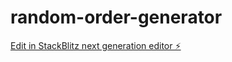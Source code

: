 # random-order-generator

[Edit in StackBlitz next generation editor ⚡️](https://stackblitz.com/~/github.com/hamisbela/random-order-generator)